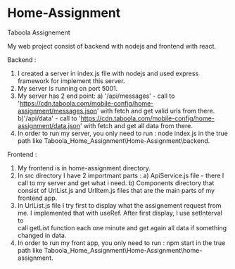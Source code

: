  # Home-Assignment

Taboola Assignement

My web project consist of backend with nodejs and frontend with react.

Backend :
1) I created a server in index.js file with nodejs and used express framework for implement   this server.
2) My server is running on port 5001.
3) My server has 2 end point:
	a) '/api/messages' - call to 'https://cdn.taboola.com/mobile-config/home-assignment/messages.json' with fetch and get valid urls from there.
	b)'/api/data' - call to 'https://cdn.taboola.com/mobile-config/home-assignment/data.json'   with fetch and get all data from there.
4) In order to run my server, you only need to run : node index.js in the true path like Taboola_Home_Assignment\Home-Assignment\backend.

Frontend : 
1) My frontend is in home-assignment directory.
2) In src directory I have 2 importmant parts :
	a) ApiService.js file - there I call to my server and get what i need.
	b) Components directory that consist of UrlList.js and UrlItem.js files that are the main parts of my frontend app.
3) In UrlList.js file I try first to display what the assignement request from me. I implemented that with useRef. After first display, I use setInterval to 	
     call getList function each one minute and get again all data if something changed in data.
4) In order to run my front app, you only need to run : npm start in the true path like Taboola_Home_Assignment\Home-Assignment\home-assignment.
 
